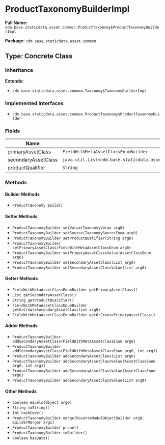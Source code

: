 # ProductTaxonomyBuilderImpl

**Full Name:** `cdm.base.staticdata.asset.common.ProductTaxonomy$ProductTaxonomyBuilderImpl`

**Package:** `cdm.base.staticdata.asset.common`

## Type: Concrete Class

### Inheritance

**Extends:**
- `cdm.base.staticdata.asset.common.Taxonomy$TaxonomyBuilderImpl`

### Implemented Interfaces

- `cdm.base.staticdata.asset.common.ProductTaxonomy$ProductTaxonomyBuilder`

### Fields

| Name | Type | Description |
|------|------|-------------|
| primaryAssetClass | `FieldWithMetaAssetClassEnumBuilder` |  |
| secondaryAssetClass | `java.util.List<cdm.base.staticdata.asset.common.metafields.FieldWithMetaAssetClassEnum$FieldWithMetaAssetClassEnumBuilder>` |  |
| productQualifier | `String` |  |

### Methods

#### Builder Methods

- `ProductTaxonomy build()`

#### Setter Methods

- `ProductTaxonomyBuilder setValue(TaxonomyValue arg0)`
- `ProductTaxonomyBuilder setSource(TaxonomySourceEnum arg0)`
- `ProductTaxonomyBuilder setProductQualifier(String arg0)`
- `ProductTaxonomyBuilder setPrimaryAssetClass(FieldWithMetaAssetClassEnum arg0)`
- `ProductTaxonomyBuilder setPrimaryAssetClassValue(AssetClassEnum arg0)`
- `ProductTaxonomyBuilder setSecondaryAssetClass(List arg0)`
- `ProductTaxonomyBuilder setSecondaryAssetClassValue(List arg0)`

#### Getter Methods

- `FieldWithMetaAssetClassEnumBuilder getPrimaryAssetClass()`
- `List getSecondaryAssetClass()`
- `String getProductQualifier()`
- `FieldWithMetaAssetClassEnumBuilder getOrCreateSecondaryAssetClass(int arg0)`
- `FieldWithMetaAssetClassEnumBuilder getOrCreatePrimaryAssetClass()`

#### Adder Methods

- `ProductTaxonomyBuilder addSecondaryAssetClass(FieldWithMetaAssetClassEnum arg0)`
- `ProductTaxonomyBuilder addSecondaryAssetClass(FieldWithMetaAssetClassEnum arg0, int arg1)`
- `ProductTaxonomyBuilder addSecondaryAssetClass(List arg0)`
- `ProductTaxonomyBuilder addSecondaryAssetClassValue(AssetClassEnum arg0, int arg1)`
- `ProductTaxonomyBuilder addSecondaryAssetClassValue(AssetClassEnum arg0)`
- `ProductTaxonomyBuilder addSecondaryAssetClassValue(List arg0)`

#### Other Methods

- `boolean equals(Object arg0)`
- `String toString()`
- `int hashCode()`
- `ProductTaxonomyBuilder merge(RosettaModelObjectBuilder arg0, BuilderMerger arg1)`
- `ProductTaxonomyBuilder prune()`
- `ProductTaxonomyBuilder toBuilder()`
- `boolean hasData()`


